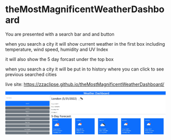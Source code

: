 # theMostMagnificentWeatherDashboard

You are presented with a search bar and and button

when you search a city it will show current weather in the first box including temperature, wind speed, humidity and UV Index

it will also show the 5 day forcast under the top box

when you search a city it will be put in to history where you can click to see previous searched cities

live site: https://zzaclipse.github.io/theMostMagnificentWeatherDashboard/

![screenshot](./img/Capture.JPG)
